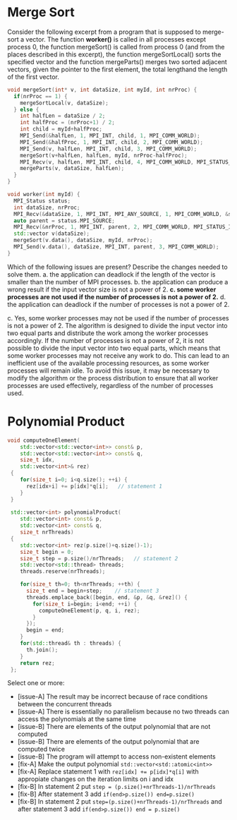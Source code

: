 # Merge Sort
Consider the following excerpt from a program that is supposed to merge-sort a vector. The function **worker()** is called in all processes except process 0, the function mergeSort() is called from process 0 (and from the places described in this excerpt), the function mergeSortLocal() sorts the specified vector and the function mergeParts() merges two sorted adjacent vectors, given the pointer to the first element, the total lengthand the length of the first vector.

```cpp
void mergeSort(int* v, int dataSize, int myId, int nrProc) {
  if(nrProc == 1) {
    mergeSortLocal(v, dataSize);
  } else {
    int halfLen = dataSize / 2;
    int halfProc = (nrProc+1) / 2;
    int child = myId+halfProc;
    MPI_Send(&halfLen, 1, MPI_INT, child, 1, MPI_COMM_WORLD);
    MPI_Send(&halfProc, 1, MPI_INT, child, 2, MPI_COMM_WORLD);
    MPI_Send(v, halfLen, MPI_INT, child, 3, MPI_COMM_WORLD);
    mergeSort(v+halfLen, halfLen, myId, nrProc-halfProc);
    MPI_Recv(v, halfLen, MPI_INT, child, 4, MPI_COMM_WORLD, MPI_STATUS_IGNORE);
    mergeParts(v, dataSize, halfLen);
  }
}

void worker(int myId) {
  MPI_Status status;
  int dataSize, nrProc;
  MPI_Recv(&dataSize, 1, MPI_INT, MPI_ANY_SOURCE, 1, MPI_COMM_WORLD, &status);
  auto parent = status.MPI_SOURCE;
  MPI_Recv(&nrProc, 1, MPI_INT, parent, 2, MPI_COMM_WORLD, MPI_STATUS_IGNORE);
  std::vector v(dataSize);
  mergeSort(v.data(), dataSize, myId, nrProc);
  MPI_Send(v.data(), dataSize, MPI_INT, parent, 3, MPI_COMM_WORLD);
}
```

Which of the following issues are present? Describe the changes needed to solve them.
a. the application can deadlock if the length of the vector is smaller than the number of MPI processes.
b. the application can produce a wrong result if the input vector size is not a power of 2.
**c. some worker processes are not used if the number of processes is not a power of 2.**
d. the application can deadlock if the number of processes is not a power of 2.

c. Yes, some worker processes may not be used if the number of processes is not a power of 2. The algorithm is designed to divide the input vector into two equal parts and distribute the work among the worker processes accordingly. If the number of processes is not a power of 2, it is not possible to divide the input vector into two equal parts, which means that some worker processes may not receive any work to do. This can lead to an inefficient use of the available processing resources, as some worker processes will remain idle. To avoid this issue, it may be necessary to modify the algorithm or the process distribution to ensure that all worker processes are used effectively, regardless of the number of processes used.

# Polynomial Product
``` cpp
void computeOneElement(
    std::vector<std::vector<int>> const& p,
    std::vector<std::vector<int>> const& q,
    size_t idx,
    std::vector<int>& rez)
 {
    for(size_t i=0; i<q.size(); ++i) {
      rez[idx+i] += p[idx]*q[i];   // statement 1
    }
 }
 
 std::vector<int> polynomialProduct(
    std::vector<int> const& p,
    std::vector<int> const& q,
    size_t nrThreads)
 {
    std::vector<int> rez(p.size()+q.size()-1);
    size_t begin = 0;
    size_t step = p.size()/nrThreads;   // statement 2
    std::vector<std::thread> threads;
    threads.reserve(nrThreads);

    for(size_t th=0; th<nrThreads; ++th) {
      size_t end = begin+step;    // statement 3
      threads.emplace_back([begin, end, &p, &q, &rez]() {
        for(size_t i=begin; i<end; ++i) {
          computeOneElement(p, q, i, rez);
        }
      });
      begin = end;
    }
    for(std::thread& th : threads) {
      th.join();
    }
    return rez;
 };
```

Select one or more:
- [issue-A] The result may be incorrect because of race conditions between the concurrent threads
- [issue-A] There is essentially no parallelism because no two threads can access the polynomials at the same time
- [issue-B] There are elements of the output polynomial that are not computed
- [issue-B] There are elements of the output polynomial that are computed twice
- [issue-B] The program will attempt to access non-existent elements
- [fix-A] Make the output polynomial ```std::vector<std::atomic<int>>```
- [fix-A] Replace statement 1 with ```rez[idx] += p[idx]*q[i]``` with appropiate changes on the iteration limits on i and idx
- [fix-B] In statement 2 put ```step = (p.size()+nrThreads-1)/nrThreads```
- [fix-B] After statement 3 add ```if(end>p.size()) end=p.size()```
- [fix-B] In statement 2 put ```step=(p.size()+nrThreads-1)/nrThreads``` and after statement 3 add ```if(end>p.size()) end = p.size()```
